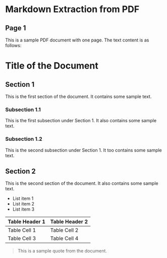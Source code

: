 # Markdown Extraction from PDF

## Page 1

This is a sample PDF document with one page. The text content is as follows:

# Title of the Document

## Section 1

This is the first section of the document. It contains some sample text.

### Subsection 1.1

This is the first subsection under Section 1. It also contains some sample text.

### Subsection 1.2

This is the second subsection under Section 1. It too contains some sample text.

## Section 2

This is the second section of the document. It also contains some sample text.

- List item 1
- List item 2
- List item 3

| Table Header 1 | Table Header 2 |
| --- | --- |
| Table Cell 1 | Table Cell 2 |
| Table Cell 3 | Table Cell 4 |

> This is a sample quote from the document.
